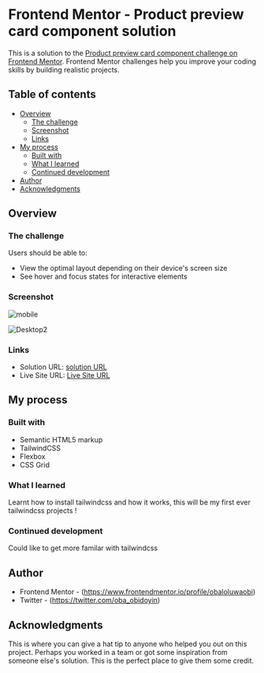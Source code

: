# Frontend Mentor - Product preview card component solution

This is a solution to the [Product preview card component challenge on Frontend Mentor](https://www.frontendmentor.io/challenges/product-preview-card-component-GO7UmttRfa). Frontend Mentor challenges help you improve your coding skills by building realistic projects. 

## Table of contents

- [Overview](#overview)
  - [The challenge](#the-challenge)
  - [Screenshot](#screenshot)
  - [Links](#links)
- [My process](#my-process)
  - [Built with](#built-with)
  - [What I learned](#what-i-learned)
  - [Continued development](#continued-development)
- [Author](#author)
- [Acknowledgments](#acknowledgments)

## Overview

### The challenge

Users should be able to:

- View the optimal layout depending on their device's screen size
- See hover and focus states for interactive elements

### Screenshot

![mobile](https://github.com/obaloluwaobi/-Product-preview-card-component/assets/101903208/5b885e08-20cd-4884-abf2-dc75e4f970e3)

![Desktop2](https://github.com/obaloluwaobi/-Product-preview-card-component/assets/101903208/76419147-6d31-454f-bee1-239ab6d7d099)

### Links

- Solution URL: [solution URL](https://www.frontendmentor.io/solutions/product-preview-card-component-using-tailwindcss-l4FF_4DRmx)
- Live Site URL: [Live Site URL](https://obaloluwaobi.github.io/-Product-preview-card-component/)

## My process

### Built with

- Semantic HTML5 markup
- TailwindCSS
- Flexbox
- CSS Grid

### What I learned

Learnt how to install tailwindcss and how it works, this will be my first ever tailwindcss projects !

### Continued development

Could like to get more familar with tailwindcss

## Author

- Frontend Mentor - (https://www.frontendmentor.io/profile/obaloluwaobi)
- Twitter - (https://twitter.com/oba_obidoyin)


## Acknowledgments

This is where you can give a hat tip to anyone who helped you out on this project. Perhaps you worked in a team or got some inspiration from someone else's solution. This is the perfect place to give them some credit.

